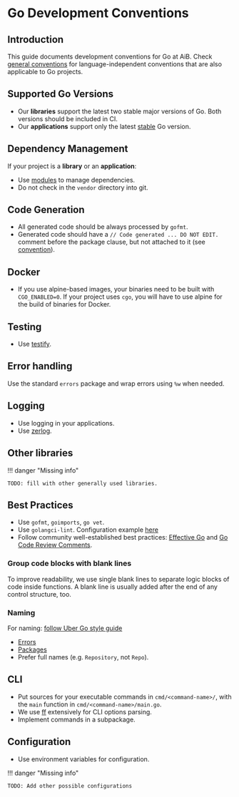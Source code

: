 # Go Development Conventions

## Introduction

This guide documents development conventions for Go at AiB. Check [general conventions](conventions.md) for
language-independent conventions that are also applicable to Go projects.

## Supported Go Versions

* Our **libraries** support the latest two stable major versions of Go. Both versions should be included in CI.
* Our **applications** support only the latest [stable](https://golang.org/dl/#stable) Go version.

## Dependency Management

If your project is a **library** or an **application**:

* Use [modules](https://github.com/golang/go/wiki/Modules) to manage dependencies.
* Do not check in the `vendor` directory into git.

## Code Generation

* All generated code should be always processed by `gofmt`.
* Generated code should have a `// Code generated ... DO NOT EDIT.` comment before the package clause, but not attached
  to it (see [convention](https://github.com/golang/go/issues/13560#issuecomment-288457920)).

## Docker

* If you use alpine-based images, your binaries need to be built with `CGO_ENABLED=0`. If your project uses `cgo`, you
  will have to use alpine for the build of binaries for Docker.

## Testing

* Use [testify](https://github.com/stretchr/testify).

## Error handling

Use the standard `errors` package and wrap errors using `%w` when needed.

## Logging

* Use logging in your applications.
* Use [zerlog](https://github.com/rs/zerolog).

## Other libraries

!!! danger "Missing info"

    TODO: fill with other generally used libraries.

## Best Practices

* Use `gofmt`, `goimports`, `go vet`.
* Use `golangci-lint`. Configuration example [here](https://github.com/gnolang/gno/blob/master/.github/golangci.yml)
* Follow community well-established best practices: [Effective Go](https://golang.org/doc/effective_go.html)
  and [Go Code Review Comments](https://github.com/golang/go/wiki/CodeReviewComments).

### Group code blocks with blank lines

To improve readability, we use single blank lines to separate logic blocks of code inside functions.
A blank line is usually added after the end of any control structure, too.

### Naming

For naming: [follow Uber Go style guide](https://github.com/uber-go/guide/blob/master/style.md)

* [Errors](https://github.com/uber-go/guide/blob/master/style.md#error-naming)
* [Packages](https://github.com/uber-go/guide/blob/master/style.md#package-names)
* Prefer full names (e.g. `Repository`, not `Repo`).

## CLI

* Put sources for your executable commands in `cmd/<command-name>/`, with the `main` function
  in `cmd/<command-name>/main.go`.
* We use [ff](github.com/peterbourgon/ff) extensively for CLI options parsing.
* Implement commands in a subpackage.

## Configuration

* Use environment variables for configuration.

!!! danger "Missing info"

    TODO: Add other possible configurations